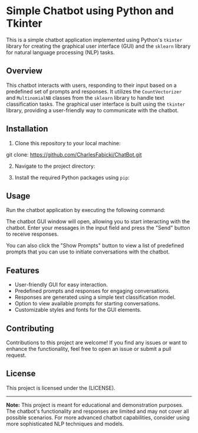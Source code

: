 # Simple Chatbot using Python and Tkinter

This is a simple chatbot application implemented using Python's `tkinter` library for creating the graphical user interface (GUI) and the `sklearn` library for natural language processing (NLP) tasks.

## Overview

This chatbot interacts with users, responding to their input based on a predefined set of prompts and responses. It utilizes the `CountVectorizer` and `MultinomialNB` classes from the `sklearn` library to handle text classification tasks. The graphical user interface is built using the `tkinter` library, providing a user-friendly way to communicate with the chatbot.

## Installation

1. Clone this repository to your local machine:

git clone: https://github.com/CharlesFabicki/ChatBot.git

2. Navigate to the project directory:

3. Install the required Python packages using `pip`:


## Usage

Run the chatbot application by executing the following command:


The chatbot GUI window will open, allowing you to start interacting with the chatbot. Enter your messages in the input field and press the "Send" button to receive responses.

You can also click the "Show Prompts" button to view a list of predefined prompts that you can use to initiate conversations with the chatbot.

## Features

- User-friendly GUI for easy interaction.
- Predefined prompts and responses for engaging conversations.
- Responses are generated using a simple text classification model.
- Option to view available prompts for starting conversations.
- Customizable styles and fonts for the GUI elements.

## Contributing

Contributions to this project are welcome! If you find any issues or want to enhance the functionality, feel free to open an issue or submit a pull request.

## License

This project is licensed under the (LICENSE).

---

**Note:** This project is meant for educational and demonstration purposes. The chatbot's functionality and responses are limited and may not cover all possible scenarios. For more advanced chatbot capabilities, consider using more sophisticated NLP techniques and models.

